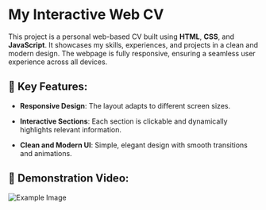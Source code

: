 # My Interactive Web CV

This project is a personal web-based CV built using **HTML**, **CSS**, and **JavaScript**. It showcases my skills, experiences, and projects in a clean and modern design. The webpage is fully responsive, ensuring a seamless user experience across all devices.

## 🌟 Key Features:

- **Responsive Design**: The layout adapts to different screen sizes.

- **Interactive Sections**: Each section is clickable and dynamically highlights relevant information.

- **Clean and Modern UI**: Simple, elegant design with smooth transitions and animations.

## 🎥 Demonstration Video:

![Example Image](video.gif)
